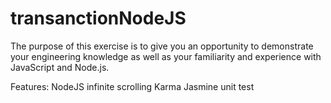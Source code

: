 transanctionNodeJS
==================
The purpose of this exercise is to give you an opportunity to demonstrate your engineering knowledge as well as your familiarity and experience with JavaScript and Node.js.

Features:
NodeJS
infinite scrolling
Karma Jasmine unit test
